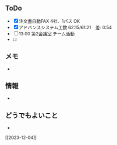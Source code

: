 ## ToDo
- [x] 注文書自動FAX 4社、1パス OK
- [x] アドバンスシステム工数 62:15/61:21　差: 0:54
- [ ] 13:00 第2会議室 チーム活動
- [ ] 


## メモ
- 


## 情報
- 


## どうでもよいこと
- 


[[2023-12-04]]

